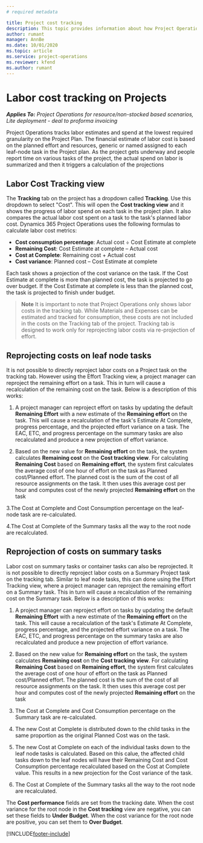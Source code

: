 ```yaml
---
# required metadata

title: Project cost tracking 
description: This topic provides information about how Project Operations tracks progress against labor cost and spend on the Project.
author: rumant
manager: AnnBe
ms.date: 10/01/2020
ms.topic: article
ms.service: project-operations
ms.reviewer: kfend
ms.author: rumant
---
```


# Labor cost tracking on Projects

_**Applies To:** Project Operations for resource/non-stocked based scenarios, Lite deployment - deal to proforma invoicing_

Project Operations tracks labor estimates and spend at the lowest required granularity on the Project Plan. The financial estimate of labor cost is based on the planned effort and resources, generic or named assigned to each leaf-node task in the Project plan. As the project gets underway and people report time on various tasks of the project, the actual spend on labor is summarized and then it triggers a calculation of the projections

## Labor Cost Tracking view

The **Tracking** tab on the project has a dropdown called **Tracking**. Use this dropdown to select "Cost". This will open the **Cost tracking view**  and it shows the progress of labor spend on each task in the project plan. It also compares the actual labor cost spent on a task to the task's planned labor cost. Dynamics 365 Project Operations uses the following formulas to calculate labor cost metrics:

- **Cost consumption percentage**: Actual cost  ÷ Cost Estimate at complete 
- **Remaining Cost**: Cost Estimate at complete  – Actual cost  
- **Cost at Complete**: Remaining cost + Actual cost
- **Cost variance**: Planned cost – Cost Estimate at complete 

Each task shows a projection of the cost variance on the task. If the Cost Estimate at complete  is more than planned cost, the task is projected to go over budget. If the Cost Estimate at complete is less than the planned cost, the task is projected to finish under budget.

>**Note**
>It is important to note that Project Operations only shows labor costs in the tracking tab. While Materials and Expenses can be estimated and tracked for consumption, these costs are not included in the costs on the Tracking tab of the project. Tracking tab is designed to work only for reprojecting labor costs via re-projection of effort.  

## Reprojecting costs on leaf node tasks

It is not possible to directly reproject labor costs on a Project task on the tracking tab. However using the Effort Tracking view, a project manager can reproject the remaining effort on a task. This in turn will cause a recalculation of the remaining cost on the task. Below is a description of this works:

1. A project manager can reproject effort on tasks by updating the default **Remaining Effort** with a new estimate of the **Remaining effort** on the task. 
This will cause a recalculation of the task's Estimate At Complete, progress percentage, and the projected effort variance on a task. The EAC, ETC, and progress percentage on the summary tasks are also recalculated and produce a new projection of effort variance.

2. Based on the new value for **Remaining effort** on the task, the system calculates **Remaining cost** on the **Cost tracking view**. For calculating **Remaining Cost** based on **Remaining effort**, the system first calculates the average cost of one hour of effort on the task as Planned cost/Planned effort. The planned cost is the sum of the cost of all resource assignments on the task. It then uses this average cost per hour and computes cost of the newly projected **Remaining effort** on the task

3.The Cost at Complete and Cost Consumption percentage on the leaf-node task are re-calculated.

4.The Cost at Complete of the Summary tasks all the way to the root node are recalculated.

## Reprojection of costs on summary tasks

Labor cost on summary tasks or container tasks can also be reprojected. It is not possible to directly reproject labor costs on a Summary Project task on the tracking tab. Similar to leaf node tasks, this can done using the Effort Tracking view, where a project manager can reproject the remaining effort on a Summary task. This in turn will cause a recalculation of the remaining cost on the Summary task. Below is a description of this works:

1. A project manager can reproject effort on tasks by updating the default **Remaining Effort** with a new estimate of the **Remaining effort** on the task. 
This will cause a recalculation of the task's Estimate At Complete, progress percentage, and the projected effort variance on a task. The EAC, ETC, and progress percentage on the summary tasks are also recalculated and produce a new projection of effort variance.

2. Based on the new value for **Remaining effort** on the task, the system calculates **Remaining cost** on the **Cost tracking view**. For calculating **Remaining Cost** based on **Remaining effort**, the system first calculates the average cost of one hour of effort on the task as Planned cost/Planned effort. The planned cost is the sum of the cost of all resource assignments on the task. It then uses this average cost per hour and computes cost of the newly projected **Remaining effort** on the task
 
3. The Cost at Complete and Cost Consumption percentage on the Summary task are re-calculated.

4. The new Cost at Complete is distributed down to the child tasks in the same proportion as the original Planned Cost was on the task.

5. The new Cost at Complete on each of the individual tasks down to the leaf node tasks is calculated. Based on this calue, the affected child tasks down to the leaf nodes will have their Remaining Cost and Cost Consumption percentage recalculated based on the Cost at Complete value. This results in a new projection for the Cost variance of the task. 

6. The Cost at Complete of the Summary tasks all the way to the root node are recalculated.


The **Cost performance** fields are set from the tracking date. When the cost variance for the root node in the **Cost tracking** view are negative, you can set these fields to **Under Budget**. When the cost variance for the root node are positive, you can set them to **Over Budget**.


[!INCLUDE[footer-include](../includes/footer-banner.md)]
